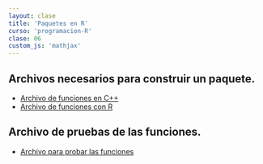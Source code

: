 ```yaml
---
layout: clase
title: 'Paquetes en R'
curso: 'programacion-R'
clase: 06
custom_js: 'mathjax'
---
```


## Archivos necesarios para construir un paquete.

  - [Archivo de funciones en C++](quizRcpp.cpp)
  - [Archivo de funciones con R](funcionesAjedrez.R)

## Archivo de pruebas de las funciones.

  - [Archivo para probar las funciones](prueba1.R)

